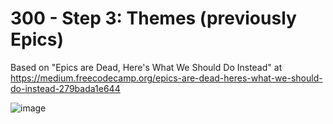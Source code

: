 # 300 - Step 3: Themes (previously Epics)

Based on "Epics are Dead, Here's What We Should Do Instead" at https://medium.freecodecamp.org/epics-are-dead-heres-what-we-should-do-instead-279bada1e644

![image](https://user-images.githubusercontent.com/1499433/221175398-700c6878-af7d-4a91-86c2-a94ec23bcb73.png)
